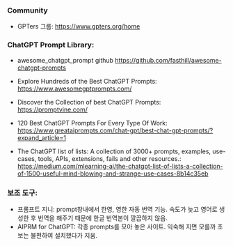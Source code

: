 ### Community <br>
- GPTers 그룹: https://www.gpters.org/home

### ChatGPT Prompt Library: <br>
- awesome_chatgpt_prompt github https://github.com/fasthill/awesome-chatgpt-prompts
- Explore Hundreds of the Best ChatGPT Prompts: https://www.awesomegptprompts.com/ <br>
- Discover the Collection of best ChatGPT Prompts: https://promptvine.com/  <br>


- 120 Best ChatGPT Prompts For Every Type Of Work: https://www.greataiprompts.com/chat-gpt/best-chat-gpt-prompts/?expand_article=1

- The ChatGPT list of lists: A collection of 3000+ prompts, examples, use-cases, tools, APIs, extensions, fails and other resources.: https://medium.com/mlearning-ai/the-chatgpt-list-of-lists-a-collection-of-1500-useful-mind-blowing-and-strange-use-cases-8b14c35eb

### 보조 도구: <br>
- 프롬프트 지니: prompt창내에서 한영, 영한 자동 번역 기능. 속도가 늦고 영어로 생성한 후 번역을 해주기 때문에 한글 번역본이 깔끔하지 않음. <br>
- AIPRM for ChatGPT: 각종 prompts를 모아 놓은 사이트. 익숙해 지면 모를까 초보는 불편하여 설치했다가 지움.
